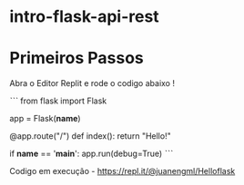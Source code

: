 # intro-flask-api-rest

# Primeiros Passos 

Abra o Editor Replit e rode o codigo abaixo ! 

ˋˋˋ 
from flask import Flask

app = Flask(__name__)

@app.route("/")
def index():
    return "Hello!"

if __name__ == '__main__':
    app.run(debug=True)
 ˋˋˋ

Codigo em execução - https://repl.it/@juanengml/Helloflask
